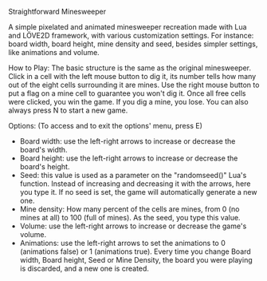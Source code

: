 Straightforward Minesweeper

A simple pixelated and animated minesweeper recreation made with Lua and LÖVE2D framework, with various customization settings. For instance: board width, board height, mine density and seed, besides simpler settings, like animations and volume.

How to Play:
The basic structure is the same as the original minesweeper. Click in a cell with the left mouse button to dig it, its number tells how many out of the eight cells surrounding it are mines. Use the right mouse button to put a flag on a mine cell to guarantee you won't dig it.
Once all free cells were clicked, you win the game. If you dig a mine, you lose. You can also always press N to start a new game.

Options:
(To access and to exit the options' menu, press E)
- Board width: use the left-right arrows to increase or decrease the board's width.
- Board height: use the left-right arrows to increase or decrease the board's height.
- Seed: this value is used as a parameter on the "randomseed()" Lua's function. Instead of increasing and decreasing it with the arrows, here you type it. If no seed is set, the game will automatically generate a new one.
- Mine density: How many percent of the cells are mines, from 0 (no mines at all) to 100 (full of mines). As the seed, you type this value.
- Volume: use the left-right arrows to increase or decrease the game's volume.
- Animations: use the left-right arrows to set the animations to 0 (animations false) or 1 (animations true).
Every time you change Board width, Board height, Seed or Mine Density, the board you were playing is discarded, and a new one is created.